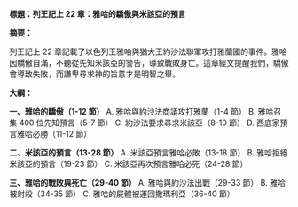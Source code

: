 **標題：列王記上 22 章：雅哈的驕傲與米該亞的預言**

**摘要：**

列王記上 22 章記載了以色列王雅哈與猶大王約沙法聯軍攻打雅蘭國的事件。雅哈因驕傲自滿，不聽從先知米該亞的警告，導致戰敗身亡。這章經文提醒我們，驕傲會導致失敗，而謙卑尋求神的旨意才是明智之舉。

**大綱：**

**一、雅哈的驕傲（1-12 節）**
    A. 雅哈與約沙法商議攻打雅蘭（1-4 節）
    B. 雅哈召集 400 位先知預言（5-7 節）
    C. 約沙法要求尋求米該亞（8-10 節）
    D. 西底家預言雅哈必勝（11-12 節）

**二、米該亞的預言（13-28 節）**
    A. 米該亞預言雅哈必敗（13-18 節）
    B. 雅哈拒絕米該亞的預言（19-23 節）
    C. 米該亞再次預言雅哈必死（24-28 節）

**三、雅哈的戰敗與死亡（29-40 節）**
    A. 雅哈與約沙法出戰（29-33 節）
    B. 雅哈被射殺（34-35 節）
    C. 雅哈的屍體被運回撒瑪利亞（36-40 節）